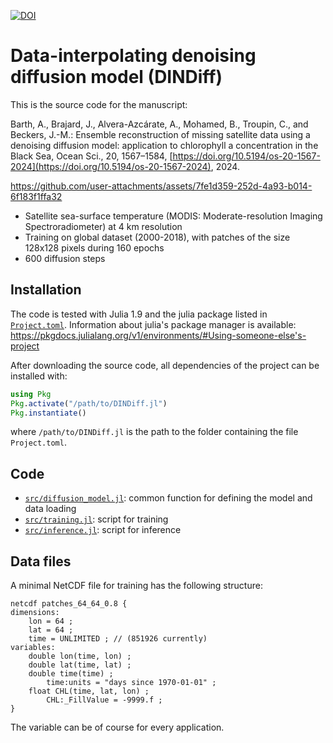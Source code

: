 [![DOI](https://zenodo.org/badge/832065698.svg)](https://zenodo.org/doi/10.5281/zenodo.13165362)

# Data-interpolating denoising diffusion model (DINDiff)

This is the source code for the manuscript:

Barth, A., Brajard, J., Alvera-Azcárate, A., Mohamed, B., Troupin, C., and Beckers, J.-M.: Ensemble reconstruction of missing satellite data using a denoising diffusion model: application to chlorophyll a concentration in the Black Sea, Ocean Sci., 20, 1567–1584, [https://doi.org/10.5194/os-20-1567-2024](https://doi.org/10.5194/os-20-1567-2024), 2024.


https://github.com/user-attachments/assets/7fe1d359-252d-4a93-b014-6f183f1ffa32

* Satellite sea-surface temperature (MODIS: Moderate-resolution Imaging Spectroradiometer) at 4 km resolution 
* Training on global dataset (2000-2018), with patches of the size 128x128 pixels during 160 epochs
* 600 diffusion steps




## Installation

The code is tested with Julia 1.9 and the julia package listed in [`Project.toml`](Project.toml).
Information about julia's package manager is available: https://pkgdocs.julialang.org/v1/environments/#Using-someone-else's-project

After downloading the source code, all dependencies of the project can be installed with:

```julia
using Pkg
Pkg.activate("/path/to/DINDiff.jl")
Pkg.instantiate()
```

where `/path/to/DINDiff.jl` is the path to the folder containing the file `Project.toml`.

## Code

* [`src/diffusion_model.jl`](src/diffusion_model.jl): common function for defining the model and data loading
* [`src/training.jl`](src/training.jl): script for training
* [`src/inference.jl`](src/inference.jl): script for inference

## Data files

A minimal NetCDF file for training has the following structure:

```
netcdf patches_64_64_0.8 {
dimensions:
	lon = 64 ;
	lat = 64 ;
	time = UNLIMITED ; // (851926 currently)
variables:
	double lon(time, lon) ;
	double lat(time, lat) ;
	double time(time) ;
		time:units = "days since 1970-01-01" ;
	float CHL(time, lat, lon) ;
		CHL:_FillValue = -9999.f ;
}
```

The variable can be of course for every application. 
